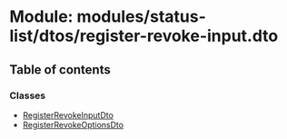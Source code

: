 # Module: modules/status-list/dtos/register-revoke-input.dto

## Table of contents

### Classes

- [RegisterRevokeInputDto](../classes/modules_status_list_dtos_register_revoke_input_dto.RegisterRevokeInputDto.md)
- [RegisterRevokeOptionsDto](../classes/modules_status_list_dtos_register_revoke_input_dto.RegisterRevokeOptionsDto.md)

